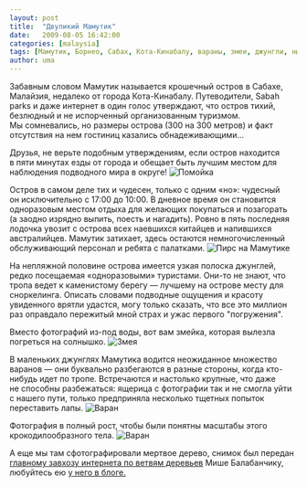 ```yaml
---
layout: post
title:  "Двуликий Мамутик"
date:   2009-08-05 16:42:00
categories: [malaysia]
tags: [Мамутик, Борнео, Сабах, Кота-Кинабалу, вараны, змеи, джунгли, ныряем]
author: uma
---
```



Забавным словом Мамутик называется крошечный остров в&#160;Сабахе, Малайзия, недалеко от&#160;города Кота-Кинабалу. Путеводители, Sabah parks и&#160;даже интернет в&#160;один голос утверждают, что остров тихий, безлюдный и&#160;не&#160;испорченный организованным туризмом. Мы&#160;сомневались, но&#160;размеры острова (300&#160;на 300&#160;метров) и&#160;факт отсутствия на&#160;нем гостиниц казались обнадеживающими...

Друзья, не&#160;верьте подобным утверждениям, если остров находится в&#160;пяти минутах езды от&#160;города и&#160;обещает быть лучшим местом для наблюдения подводного мира в&#160;округе!
![Помойка](pomoyka.jpg)   

Остров в&#160;самом деле тих и&#160;чудесен, только с&#160;одним &#171;но&#187;: чудесный он&#160;исключительно с&#160;17:00 до&#160;10:00. В&#160;дневное время он&#160;становится одноразовым местом отдыха для желающих покупаться и&#160;позагорать (а&#160;заодно изрядно выпить, поесть и&#160;нагадить). Ровно в&#160;пять последняя лодочка увозит с&#160;острова всех наевшихся китайцев и&#160;напившихся австралийцев. Мамутик затихает, здесь остаются немногочисленный обслуживающий персонал и&#160;ребята с&#160;палатками.
![Пирс на Мамутике](pirs-na-mamutike.jpg)   

На&#160;непляжной половине острова имеется узкая полоска джунглей, редко посещаемая &#171;одноразовыми&#187; туристами. Они-то не&#160;знают, что тропа ведет к&#160;каменистому берегу&#160;&#8212; лучшему на&#160;острове месту для сноркелинга. Описать словами подводные ощущения и&#160;красоту увиденного врятли удастся, могу только сказать, что все это миллион раз оправдало пережитый мной страх и&#160;ужас первого &#34;погружения&#34;.

Вместо фотографий из-под воды, вот вам змейка, которая вылезла погреться на&#160;солнышко.
![Змея](zmeya.jpg)   

В&#160;маленьких джунглях Мамутика водится неожиданное множество варанов&#160;&#8212; они буквально разбегаются в&#160;разные стороны, когда кто-нибудь идет по&#160;тропе. Встречаются и&#160;настолько крупные, что даже не&#160;способны разбежаться: ящерица с&#160;фотографии так и&#160;не&#160;смогла уйти с&#160;нашего пути, только предприняла несколько тщетных попыток переставить лапы.
![Варан](varan.jpg)   

Фотография в&#160;полный рост, чтобы были понятны масштабы этого крокодилообразного тела.
![Варан](varan-2.jpg)   

А еще мы там сфотографировали мертвое дерево, снимок был передан <a title="Ветви деревьев" href="http://vetvi.net/">главному завхозу интернета по ветвям деревьев</a> Мише Балабанчику, любуйтесь ею <a title="Дальнее, заморское" href="http://vetvi.net/2009/08/05/dalnee-zamorskoe/">у него в блоге.

